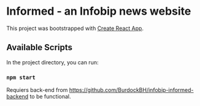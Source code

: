 # Informed - an Infobip news website

This project was bootstrapped with [Create React App](https://github.com/facebook/create-react-app).

## Available Scripts

In the project directory, you can run:

### `npm start`

Requiers back-end from https://github.com/BurdockBH/infobip-informed-backend to be functional.

